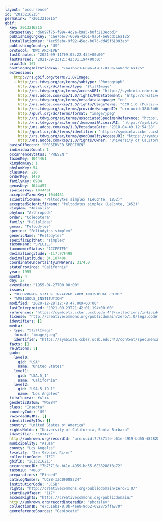```yaml
---
layout: "occurrence"
id: "2013216215"
permalink: "/2013216215"
gbif:
  key: 2013216215
  datasetKey: "d6097f75-f99e-4c2a-b8a5-b0fc213ecbd0"
  publishingOrgKey: "cae7b6c7-669a-4261-9a34-6e8cdc16a125"
  installationKey: "4ec55ebe-9f92-45ec-b076-dd45f61003ab"
  publishingCountry: "US"
  protocol: "DWC_ARCHIVE"
  lastCrawled: "2021-09-11T09:05:22.434+00:00"
  lastParsed: "2021-09-23T21:42:01.194+00:00"
  crawlId: 161
  hostingOrganizationKey: "cae7b6c7-669a-4261-9a34-6e8cdc16a125"
  extensions:
    http://rs.gbif.org/terms/1.0/Image:
    - http://rs.tdwg.org/ac/terms/subtype: "Photograph"
      http://purl.org/dc/terms/type: "StillImage"
      http://rs.tdwg.org/ac/terms/accessURI: "https://symbiota.ccber.ucsb.edu:443/content/specimenImages/UCSB_IZC/UCSB-IZC00008/UCSB-IZC00008224_lg.jpg"
      http://ns.adobe.com/xap/1.0/rights/WebStatement: "http://creativecommons.org/publicdomain/zero/1.0/"
      http://rs.tdwg.org/ac/terms/metadataLanguage: "en"
      http://ns.adobe.com/xap/1.0/rights/UsageTerms: "CC0 1.0 (Public-domain)"
      http://rs.tdwg.org/ac/terms/providerManagedID: "urn:uuid:385b5b60-9a9f-4042-b019-49a31ad54fb0"
      http://purl.org/dc/terms/format: "image/jpeg"
      http://rs.tdwg.org/ac/terms/associatedSpecimenReference: "https://symbiota.ccber.ucsb.edu:443/collections/individual/index.php?occid=103479"
      http://rs.tdwg.org/ac/terms/thumbnailAccessURI: "https://symbiota.ccber.ucsb.edu:443/content/specimenImages/UCSB_IZC/UCSB-IZC00008/UCSB-IZC00008224_tn.jpg"
      http://ns.adobe.com/xap/1.0/MetadataDate: "2018-04-09 12:54:28"
      http://purl.org/dc/terms/identifier: "https://symbiota.ccber.ucsb.edu:443/content/specimenImages/UCSB_IZC/UCSB-IZC00008/UCSB-IZC00008224_lg.jpg"
      http://rs.tdwg.org/ac/terms/goodQualityAccessURI: "https://symbiota.ccber.ucsb.edu:443/content/specimenImages/UCSB_IZC/UCSB-IZC00008/UCSB-IZC00008224.jpg"
      http://ns.adobe.com/xap/1.0/rights/Owner: "University of California, Santa Barbara"
  basisOfRecord: "PRESERVED_SPECIMEN"
  individualCount: 1
  occurrenceStatus: "PRESENT"
  taxonKey: 1044461
  kingdomKey: 1
  phylumKey: 54
  classKey: 216
  orderKey: 1470
  familyKey: 6984
  genusKey: 1044457
  speciesKey: 1044461
  acceptedTaxonKey: 1044461
  scientificName: "Peltodytes simplex (LeConte, 1852)"
  acceptedScientificName: "Peltodytes simplex (LeConte, 1852)"
  kingdom: "Animalia"
  phylum: "Arthropoda"
  order: "Coleoptera"
  family: "Haliplidae"
  genus: "Peltodytes"
  species: "Peltodytes simplex"
  genericName: "Peltodytes"
  specificEpithet: "simplex"
  taxonRank: "SPECIES"
  taxonomicStatus: "ACCEPTED"
  decimalLongitude: -117.976498
  decimalLatitude: 34.107408
  coordinateUncertaintyInMeters: 3174.0
  stateProvince: "California"
  year: 1955
  month: 4
  day: 27
  eventDate: "1955-04-27T00:00:00"
  issues:
  - "OCCURRENCE_STATUS_INFERRED_FROM_INDIVIDUAL_COUNT"
  - "AMBIGUOUS_INSTITUTION"
  modified: "2020-12-28T12:48:47.000+00:00"
  lastInterpreted: "2021-09-23T21:42:01.194+00:00"
  references: "https://symbiota.ccber.ucsb.edu:443/collections/individual/index.php?occid=103479"
  license: "http://creativecommons.org/publicdomain/zero/1.0/legalcode"
  identifiers: []
  media:
  - type: "StillImage"
    format: "image/jpeg"
    identifier: "https://symbiota.ccber.ucsb.edu:443/content/specimenImages/UCSB_IZC/UCSB-IZC00008/UCSB-IZC00008224_lg.jpg"
  facts: []
  relations: []
  gadm:
    level0:
      gid: "USA"
      name: "United States"
    level1:
      gid: "USA.5_1"
      name: "California"
    level2:
      gid: "USA.5.19_1"
      name: "Los Angeles"
  isInCluster: false
  geodeticDatum: "WGS84"
  class: "Insecta"
  countryCode: "US"
  recordedByIDs: []
  identifiedByIDs: []
  country: "United States of America"
  rightsHolder: "University of California, Santa Barbara"
  identifier: "103479"
  http://unknown.org/recordId: "urn:uuid:7b7571fe-b61e-4959-bd55-6828288f8a72"
  municipality: "Asuza"
  county: "Los Angeles"
  locality: "San Gabriel River"
  collectionCode: "IZC"
  gbifID: "2013216215"
  occurrenceID: "7b7571fe-b61e-4959-bd55-6828288f8a72"
  taxonID: "4883"
  preparations: "Pinned"
  catalogNumber: "UCSB-IZC00008224"
  institutionCode: "UCSB"
  rights: "http://creativecommons.org/publicdomain/zero/1.0/"
  startDayOfYear: "117"
  accessRights: "https://creativecommons.org/publicdomain/"
  http://unknown.org/recordEnteredBy: "phorsley"
  collectionID: "e7c51ab1-870b-4ee8-9d62-092875ffa870"
  georeferenceSources: "GeoLocate"
---
```

